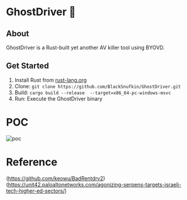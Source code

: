 # GhostDriver 👻

## About
GhostDriver is a Rust-built yet another AV killer tool using BYOVD.

## Get Started
1. Install Rust from [rust-lang.org](https://www.rust-lang.org)
2. Clone: `git clone https://github.com/BlackSnufkin/GhostDriver.git`
3. Build: `cargo build --release  --target=x86_64-pc-windows-msvc`
4. Run: Execute the GhostDriver binary

# POC
![poc](https://github.com/BlackSnufkin/GhostDriver/assets/61916899/7db7ef4f-b508-431a-8dbc-91861a197599)


# Reference
(https://github.com/keowu/BadRentdrv2)
(https://unit42.paloaltonetworks.com/agonizing-serpens-targets-israeli-tech-higher-ed-sectors/)
